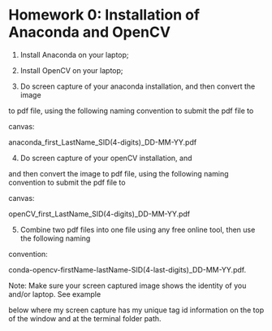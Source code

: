 # Homework 0: Installation of Anaconda and OpenCV

1. Install Anaconda on your laptop;

2. Install OpenCV on your laptop;

3. Do screen capture of your anaconda installation, and then convert the image

to pdf file, using the following naming convention to submit the pdf file to

canvas:

anaconda_first_LastName_SID(4-digits)_DD-MM-YY.pdf

4. Do screen capture of your openCV installation, and

and then convert the image to pdf file, using the following naming convention to submit the pdf file to

canvas:

openCV_first_LastName_SID(4-digits)_DD-MM-YY.pdf

 

5. Combine two pdf files into one file using any free online tool, then use the following naming

convention:

conda-opencv-firstName-lastName-SID(4-last-digits)_DD-MM-YY.pdf.

 

Note: Make sure your screen captured image shows the identity of you and/or laptop. See example

below where my screen capture has my unique tag id information on the top of the window and at the terminal folder path.
